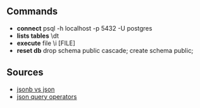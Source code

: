 ## Commands
  - **connect** psql -h localhost -p 5432 -U postgres
  - **lists tables** \dt
  - **execute** file \i [FILE]
  - **reset db** drop schema public cascade; create schema public;


## Sources
 - [jsonb vs json](https://stackoverflow.com/questions/22654170/explanation-of-jsonb-introduced-by-postgresql)
 - [json query operators](https://www.postgresql.org/docs/11/functions-json.html)
